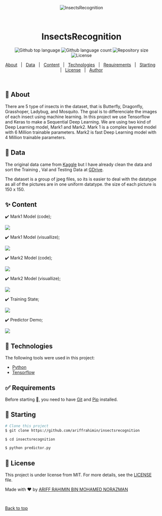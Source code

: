<div align="center" id="top"> 
  <img src="https://github.com/ariffrahimin/insectsrecognition/blob/master/images/insects.gif" alt="InsectsRecognition" />

&#xa0;

  <!-- <a href="https://insectsrecognition.netlify.app">Demo</a> -->
</div>

<h1 align="center">InsectsRecognition</h1>

<p align="center">
  <img alt="Github top language" src="https://img.shields.io/github/languages/top/ariffrahimin/insectsrecognition?color=56BEB8">

  <img alt="Github language count" src="https://img.shields.io/github/languages/count/ariffrahimin/insectsrecognition?color=56BEB8">

  <img alt="Repository size" src="https://img.shields.io/github/repo-size/ariffrahimin/insectsrecognition?color=56BEB8">

  <img alt="License" src="https://img.shields.io/github/license/ariffrahimin/insectsrecognition?color=56BEB8">

  <!-- <img alt="Github issues" src="https://img.shields.io/github/issues/ariffrahimin/insectsrecognition?color=56BEB8" /> -->

  <!-- <img alt="Github forks" src="https://img.shields.io/github/forks/ariffrahimin/insectsrecognition?color=56BEB8" /> -->

  <!-- <img alt="Github stars" src="https://img.shields.io/github/stars/ariffrahimin/insectsrecognition?color=56BEB8" /> -->
</p>

<!-- Status -->

<!-- <h4 align="center">
	🚧  InsectsRecognition 🚀 Under construction...  🚧
</h4>

<hr> -->

<p align="center">
  <a href="#dart-about">About</a> &#xa0; | &#xa0;
  <a href="#newspaper-data">Data</a> &#xa0; | &#xa0; 
  <a href="#sparkles-content">Content</a> &#xa0; | &#xa0;
  <a href="#rocket-technologies">Technologies</a> &#xa0; | &#xa0;
  <a href="#white_check_mark-requirements">Requirements</a> &#xa0; | &#xa0;
  <a href="#checkered_flag-starting">Starting</a> &#xa0; | &#xa0;
  <a href="#memo-license">License</a> &#xa0; | &#xa0;
  <a href="https://github.com/ariffrahimin" target="_blank">Author</a>
</p>

<br>

## :dart: About

There are 5 type of insects in the dataset, that is Butterfly, Dragonfly, Grasshoper, Ladybug, and Mosquito. The goal is to differenciate the images of each insect using machine learning. In this project we use Tensorflow and Keras to make a Sequential Deep Learning. We are using two kind of Deep Learning model, Mark1 and Mark2. Mark 1 is a complex layered model with 6 Million trainable parameters. Mark2 is fast Deep Learning model with 4 Million trainable parameters.

## :newspaper: Data

The original data came from [Kaggle](https://www.kaggle.com/hammaadali/insects-recognition) but I have already clean the data and sort the Training , Val and Testing Data at [GDrive](https://drive.google.com/drive/folders/1jX55sXx5Ewf0YikBk-YFOPTmrXHzSlco?usp=sharing).

The dataset is a group of jpeg files, so its is easier to deal with the datatype as all of the pictures are in one uniform datatype. the size of each picture is 150 x 150.

## :sparkles: Content

:heavy_check_mark: Mark1 Model (code);

<img src="https://github.com/ariffrahimin/insectsrecognition/blob/master/images/mark1.png"/>

:heavy_check_mark: Mark1 Model (visuallize);

<img src="https://github.com/ariffrahimin/insectsrecognition/blob/master/images/mark1_vis.jpg"/>

:heavy_check_mark: Mark2 Model (code);

<img src="https://github.com/ariffrahimin/insectsrecognition/blob/master/images/mark2.png"/>

:heavy_check_mark: Mark2 Model (visuallize);

<img src="https://github.com/ariffrahimin/insectsrecognition/blob/master/images/mark2_vis.jpg"/>

:heavy_check_mark: Training State;

<img src="https://github.com/ariffrahimin/insectsrecognition/blob/master/images/new_technique.png">

:heavy_check_mark: Predictor Demo;

<img src="https://github.com/ariffrahimin/insectsrecognition/blob/master/images/predictor.gif"/>

## :rocket: Technologies

The following tools were used in this project:

- [Python](https://www.python.org/)
- [Tensorflow](https://www.tensorflow.org/)

## :white_check_mark: Requirements

Before starting :checkered_flag:, you need to have [Git](https://git-scm.com) and [Pip](https://pypi.org/project/pip/) installed.

## :checkered_flag: Starting

```bash
# Clone this project
$ git clone https://github.com/ariffrahimin/insectsrecognition

$ cd insectsrecognition

$ python predictor.py
```

## :memo: License

This project is under license from MIT. For more details, see the [LICENSE](LICENSE) file.

Made with :heart: by <a href="https://github.com/ariffrahimin" target="_blank">ARIFF RAHIMIN BIN MOHAMED NORAZMAN</a>

&#xa0;

<a href="#top">Back to top</a>

